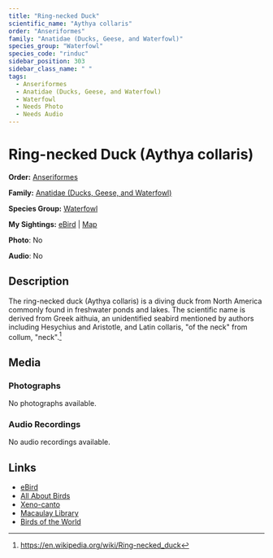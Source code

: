 ```yaml
---
title: "Ring-necked Duck"
scientific_name: "Aythya collaris"
order: "Anseriformes"
family: "Anatidae (Ducks, Geese, and Waterfowl)"
species_group: "Waterfowl"
species_code: "rinduc"
sidebar_position: 303
sidebar_class_name: " "
tags: 
  - Anseriformes
  - Anatidae (Ducks, Geese, and Waterfowl)
  - Waterfowl
  - Needs Photo
  - Needs Audio
---
```


# Ring-necked Duck (Aythya collaris)

**Order:** [Anseriformes](/tags/anseriformes)

**Family:** [Anatidae (Ducks, Geese, and Waterfowl)](/tags/anatidae-ducks-geese-and-waterfowl)

**Species Group:** [Waterfowl](/tags/waterfowl)

**My Sightings:** [eBird](https://ebird.org/lifelist?r=world&time=life&spp=rinduc) | [Map](/map?species_code=rinduc)

**Photo**: No 

**Audio**: No

## Description
The ring-necked duck (Aythya collaris) is a diving duck from North America commonly found in freshwater ponds and lakes. The scientific name is derived from Greek aithuia, an unidentified seabird mentioned by authors including  Hesychius and Aristotle, and Latin  collaris, "of the neck" from collum, "neck".[^1]

[^1]: https://en.wikipedia.org/wiki/Ring-necked_duck

## Media
### Photographs
No photographs available.

### Audio Recordings
No audio recordings available.

## Links
* [eBird](https://ebird.org/species/rinduc) 
* [All About Birds](https://www.allaboutbirds.org/guide/rinduc) 
* [Xeno-canto](https://www.xeno-canto.org/species/aythya-collaris) 
* [Macaulay Library](https://search.macaulaylibrary.org/catalog?taxonCode=rinduc&sort=rating_rank_desc)
* [Birds of the World](https://birdsoftheworld.org/bow/species/rinduc)
